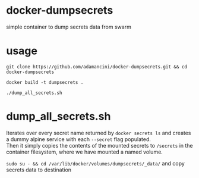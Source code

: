 # docker-dumpsecrets
simple container to dump secrets data from swarm


# usage

```git clone https://github.com/adamancini/docker-dumpsecrets.git && cd docker-dumpsecrets```

```docker build -t dumpsecrets .```

```./dump_all_secrets.sh```

# dump_all_secrets.sh
Iterates over every secret name returned by `docker secrets ls` and creates a dummy alpine service with each `--secret` flag populated.  
Then it simply copies the contents of the mounted secrets to `/secrets` in the container filesystem, where we have mounted a named volume.

`sudo su - && cd /var/lib/docker/volumes/dumpsecrets/_data/` and copy secrets data to destination
